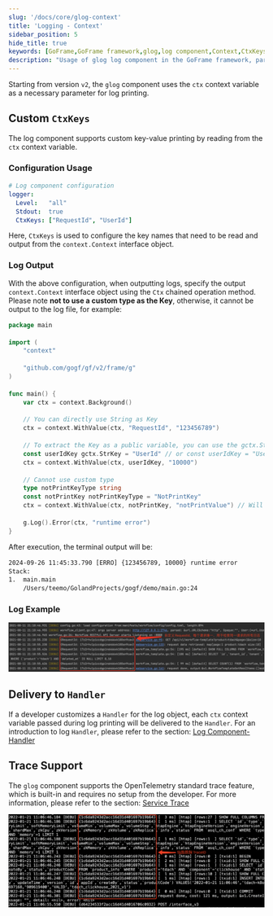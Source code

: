 ```yaml
---
slug: '/docs/core/glog-context'
title: 'Logging - Context'
sidebar_position: 5
hide_title: true
keywords: [GoFrame,GoFrame framework,glog,log component,Context,CtxKeys,log output,OpenTelemetry,trace,Handler]
description: "Usage of glog log component in the GoFrame framework, particularly how to achieve log printing through Context variables. The article provides a detailed explanation on configuring and using custom CtxKeys, and offers functionalities supporting trace. Additionally, it covers the implementation of the log Handler to help developers better integrate logging features."
---
```


Starting from version `v2`, the `glog` component uses the `ctx` context variable as a necessary parameter for log printing.

## Custom `CtxKeys`

The log component supports custom key-value printing by reading from the `ctx` context variable.

### Configuration Usage

```yaml
# Log component configuration
logger:
  Level:   "all"
  Stdout:  true
  CtxKeys: ["RequestId", "UserId"]
```

Here, `CtxKeys` is used to configure the key names that need to be read and output from the `context.Context` interface object.

### Log Output

With the above configuration, when outputting logs, specify the output `context.Context` interface object using the `Ctx` chained operation method. Please note **not to use a custom type as the Key**, otherwise, it cannot be output to the log file, for example:

```go
package main

import (
    "context"

    "github.com/gogf/gf/v2/frame/g"
)

func main() {
    var ctx = context.Background()

    // You can directly use String as Key
    ctx = context.WithValue(ctx, "RequestId", "123456789")

    // To extract the Key as a public variable, you can use the gctx.StrKey type, or directly use string type
    const userIdKey gctx.StrKey = "UserId" // or const userIdKey = "UserId"
    ctx = context.WithValue(ctx, userIdKey, "10000")

    // Cannot use custom type
    type notPrintKeyType string
    const notPrintKey notPrintKeyType = "NotPrintKey"
    ctx = context.WithValue(ctx, notPrintKey, "notPrintValue") // Will not print notPrintValue

    g.Log().Error(ctx, "runtime error")
}
```

After execution, the terminal output will be:

```html
2024-09-26 11:45:33.790 [ERRO] {123456789, 10000} runtime error
Stack:
1.  main.main
    /Users/teemo/GolandProjects/gogf/demo/main.go:24

```

### Log Example

![](/markdown/d9b17863576dca859b0b13b98041130e.png)

## Delivery to `Handler`

If a developer customizes a `Handler` for the log object, each `ctx` context variable passed during log printing will be delivered to the `Handler`. For an introduction to log `Handler`, please refer to the section: [Log Component-Handler](日志组件-Handler.md)

## Trace Support

The `glog` component supports the OpenTelemetry standard trace feature, which is built-in and requires no setup from the developer. For more information, please refer to the section: [Service Trace](../../服务可观测性/服务链路跟踪/服务链路跟踪.md)

![](/markdown/a6ade54c58ba067b6be203a6e17b15e5.png)